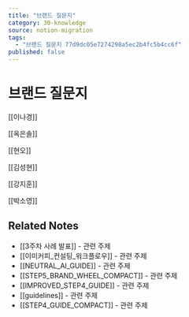 ```yaml
---
title: "브랜드 질문지"
category: 30-knowledge
source: notion-migration
tags:
  - "브랜드 질문지 77d9dc05e7274298a5ec2b4fc5b4cc6f"
published: false
---
```


# 브랜드 질문지

[[이나경]]

[[옥은솔]]

[[현오]]

[[김성현]]

[[강지훈]]

[[박소영]]

## Related Notes
- [[3주차 사례 발표]] - 관련 주제
- [[이미커피_컨설팅_워크플로우]] - 관련 주제
- [[NEUTRAL_AI_GUIDE]] - 관련 주제
- [[STEP5_BRAND_WHEEL_COMPACT]] - 관련 주제
- [[IMPROVED_STEP4_GUIDE]] - 관련 주제
- [[guidelines]] - 관련 주제
- [[STEP4_GUIDE_COMPACT]] - 관련 주제
